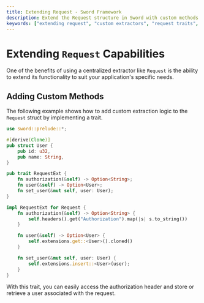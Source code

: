 ```yaml
---
title: Extending Request - Sword Framework
description: Extend the Request structure in Sword with custom methods and extractors. Learn to add application-specific request handling logic.
keywords: ["extending request", "custom extractors", "request traits", "sword framework", "request customization"]
---
```


# Extending `Request` Capabilities

One of the benefits of using a centralized extractor like `Request` is the ability to extend its functionality to suit your application's specific needs.

## Adding Custom Methods

The following example shows how to add custom extraction logic to the `Request` struct by implementing a trait.

```rust
use sword::prelude::*;

#[derive(Clone)]
pub struct User {
    pub id: u32,
    pub name: String,
}

pub trait RequestExt {
    fn authorization(&self) -> Option<String>;
    fn user(&self) -> Option<User>;
    fn set_user(&mut self, user: User);
}

impl RequestExt for Request {
    fn authorization(&self) -> Option<String> {
        self.headers().get("Authorization").map(|s| s.to_string())
    }

    fn user(&self) -> Option<User> {
        self.extensions.get::<User>().cloned()
    }

    fn set_user(&mut self, user: User) {
        self.extensions.insert::<User>(user);
    }
}
```

With this trait, you can easily access the authorization header and store or retrieve a user associated with the request.
